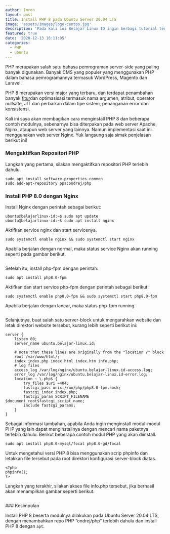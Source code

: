 ```yaml
---
author: Imron
layout: post
title: Install PHP 8 pada Ubuntu Server 20.04 LTS
image: 'assets/images/logo-centos.jpg'
description: 'Pada kali ini Belajar Linux ID ingin berbagi tutorial tentang Cara Instalasi PHP 8 pada Ubuntu Server 20.04 LTS.'
featured: true
date: '2020-12-13 16:11:05'
categories:
  - PHP
  - ubuntu
---
```


PHP merupakan salah satu bahasa pemrograman server-side yang paling banyak digunakan. Banyak CMS yang populer yang menggunakan PHP dalam bahasa pemrogramannya termasuk WordPress, Magento dan Laravel.

PHP 8 merupakan versi major yang terbaru, dan terdapat penambahan banyak [fitur](https://www.php.net/releases/8.0/en.php)dan optimasisasi termasuk nama argumen, atribut, operator nullsafe, JIT dan perbaikan dalam tipe sistem, penanganan error dan konsistensi.

Kali ini saya akan membagikan cara menginstall PHP 8 dan beberapa contoh modulnya, sebenarnya bisa diterpakan pada web server Apache, Nginx, ataupun web server yang lainnya. Namun implementasi saat ini menggunakan web server Nginx. Yuk langsung saja simak penjelasan berikut ini!

<!--kg-card-begin: html--><script async src="https://pagead2.googlesyndication.com/pagead/js/adsbygoogle.js"></script><ins class="adsbygoogle" style="display:block; text-align:center;" data-ad-layout="in-article" data-ad-format="fluid" data-ad-client="ca-pub-1515372853161377" data-ad-slot="4684565489"></ins><script>
     (adsbygoogle = window.adsbygoogle || []).push({});
</script><!--kg-card-end: html-->
### Mengaktifkan Repositori PHP

Langkah yang pertama, silakan mengaktifkan repositori PHP terlebih dahulu.

<!--kg-card-begin: markdown-->

    sudo apt install software-properties-common
    sudo add-apt-repository ppa:ondrej/php

<!--kg-card-end: markdown-->
### Install PHP 8.0 dengan Nginx

Install Nginx dengan perintah sebagai berikut:

<!--kg-card-begin: markdown-->

    ubuntu@belajarlinux-id:~$ sudo apt update
    ubuntu@belajarlinux-id:~$ sudo apt install nginx

<!--kg-card-end: markdown-->

Aktifkan service nginx dan start servicenya.

<!--kg-card-begin: markdown-->

    sudo systemctl enable nginx && sudo systemctl start nginx

<!--kg-card-end: markdown-->

Apabila berjalan dengan normal, maka status service Nginx akan running seperti pada gambar berikut.

<figure class="kg-card kg-image-card"><img src="/content/images/2020/12/Status-Nginx.png" class="kg-image" alt></figure>

Setelah itu, install php-fpm dengan perintah:

<!--kg-card-begin: markdown-->

    sudo apt install php8.0-fpm

<!--kg-card-end: markdown-->

Aktifkan dan start service php-fpm dengan perintah sebagai berikut:

<!--kg-card-begin: markdown-->

    sudo systemctl enable php8.0-fpm && sudo systemctl start php8.0-fpm

<!--kg-card-end: markdown-->

Apabila berjalan dengan lancar, maka status php-fpm running.

<figure class="kg-card kg-image-card"><img src="/content/images/2020/12/Status-Phpfpm.png" class="kg-image" alt srcset="/content/images/size/w600/2020/12/Status-Phpfpm.png 600w, /content/images/size/w1000/2020/12/Status-Phpfpm.png 1000w, /content/images/2020/12/Status-Phpfpm.png 1163w" sizes="(min-width: 720px) 720px"></figure>

Selanjutnya, buat salah satu server-block untuk mengarahkan website dan letak direktori website tersebut, kurang lebih seperti berikut ini:

<!--kg-card-begin: markdown-->

    server {
        listen 80;
        server_name ubuntu.belajar-linux.id;
    
        # note that these lines are originally from the "location /" block
        root /var/www/html/;
        index index.php index.html index.htm info.php;
        # log files
        access_log /var/log/nginx/ubuntu.belajar-linux.id-access.log;
        error_log /var/log/nginx/ubuntu.belajar-linux.id-error.log;
        location ~ \.php$ {
            try_files $uri =404;
            fastcgi_pass unix:/run/php/php8.0-fpm.sock;
            fastcgi_index index.php;
            fastcgi_param SCRIPT_FILENAME $document_root$fastcgi_script_name;
            include fastcgi_params;
        }
    }
    

<!--kg-card-end: markdown-->

Sebagai informasi tambahan, apabila Anda ingin menginstall modul-modul PHP yang lain dapat menginstallnya dengan mencari nama paketnya terlebih dahulu. Berikut beberapa contoh modul PHP yang akan diinstall.

<!--kg-card-begin: markdown-->

    sudo apt install php8.0-mysql/focal php8.0-gd/focal

<!--kg-card-end: markdown-->

Untuk mengetahui versi PHP 8 bisa menggunakan scrip phpinfo dan letakkan file tersebut pada root direktori konfigurasi server-block diatas.

<!--kg-card-begin: markdown-->

    <?php
    phpinfo();
    ?>

<!--kg-card-end: markdown-->

Langkah yang terakhir, silakan akses file info.php tersebut, jika berhasil akan menampilkan gambar seperti berikut.

<figure class="kg-card kg-image-card"><img src="/content/images/2020/12/Php-Info.png" class="kg-image" alt srcset="/content/images/size/w600/2020/12/Php-Info.png 600w, /content/images/size/w1000/2020/12/Php-Info.png 1000w, /content/images/2020/12/Php-Info.png 1320w" sizes="(min-width: 720px) 720px"></figure>
### Kesimpulan

Install PHP 8 beserta modulnya dilakukan pada Ubuntu Server 20.04 LTS, dengan menambahkan repo PHP “ondrej/php” terlebih dahulu dan install PHP 8 dengan `apt`.

